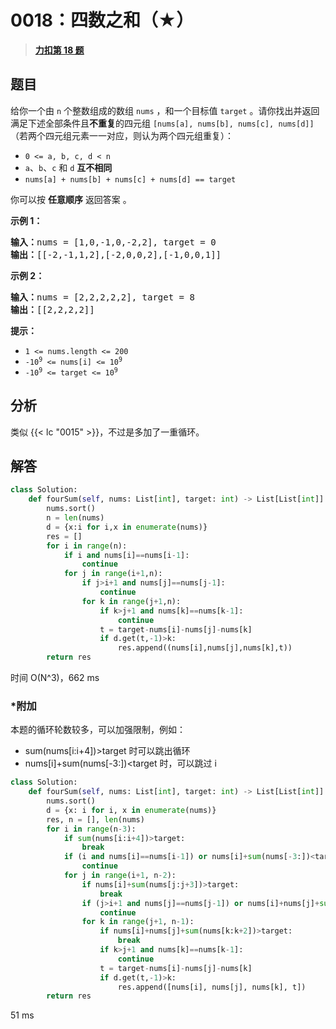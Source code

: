 # 0018：四数之和（★）


> <u>**[力扣第 18 题](https://leetcode.cn/problems/4sum/)**</u>

## 题目

<p>给你一个由 <code>n</code> 个整数组成的数组 <code>nums</code> ，和一个目标值 <code>target</code> 。请你找出并返回满足下述全部条件且<strong>不重复</strong>的四元组 <code>[nums[a], nums[b], nums[c], nums[d]]</code> （若两个四元组元素一一对应，则认为两个四元组重复）：</p>

<ul>
<li><code>0 &lt;= a, b, c, d &lt; n</code></li>
<li><code>a</code>、<code>b</code>、<code>c</code> 和 <code>d</code> <strong>互不相同</strong></li>
<li><code>nums[a] + nums[b] + nums[c] + nums[d] == target</code></li>
</ul>

<p>你可以按 <strong>任意顺序</strong> 返回答案 。</p>



<p><strong>示例 1：</strong></p>

<pre>
<strong>输入：</strong>nums = [1,0,-1,0,-2,2], target = 0
<strong>输出：</strong>[[-2,-1,1,2],[-2,0,0,2],[-1,0,0,1]]
</pre>

<p><strong>示例 2：</strong></p>

<pre>
<strong>输入：</strong>nums = [2,2,2,2,2], target = 8
<strong>输出：</strong>[[2,2,2,2]]
</pre>



<p><strong>提示：</strong></p>

<ul>
<li><code>1 &lt;= nums.length &lt;= 200</code></li>
<li><code>-10<sup>9</sup> &lt;= nums[i] &lt;= 10<sup>9</sup></code></li>
<li><code>-10<sup>9</sup> &lt;= target &lt;= 10<sup>9</sup></code></li>
</ul>


## 分析


类似 {{< lc "0015" >}}，不过是多加了一重循环。

## 解答

```python
class Solution:
    def fourSum(self, nums: List[int], target: int) -> List[List[int]]:
        nums.sort()
        n = len(nums)
        d = {x:i for i,x in enumerate(nums)}
        res = []
        for i in range(n):
            if i and nums[i]==nums[i-1]:
                continue
            for j in range(i+1,n):
                if j>i+1 and nums[j]==nums[j-1]:
                    continue
                for k in range(j+1,n):
                    if k>j+1 and nums[k]==nums[k-1]:
                        continue
                    t = target-nums[i]-nums[j]-nums[k]
                    if d.get(t,-1)>k:
                        res.append((nums[i],nums[j],nums[k],t))
        return res
```
时间 O(N^3)，662 ms

### *附加

本题的循环轮数较多，可以加强限制，例如：
- sum(nums[i:i+4])>target 时可以跳出循环
- nums[i]+sum(nums[-3:])<target 时，可以跳过 i


```python
class Solution:
    def fourSum(self, nums: List[int], target: int) -> List[List[int]]:
        nums.sort()
        d = {x: i for i, x in enumerate(nums)}
        res, n = [], len(nums)
        for i in range(n-3):
            if sum(nums[i:i+4])>target:
                break
            if (i and nums[i]==nums[i-1]) or nums[i]+sum(nums[-3:])<target:
                continue
            for j in range(i+1, n-2):
                if nums[i]+sum(nums[j:j+3])>target:
                    break
                if (j>i+1 and nums[j]==nums[j-1]) or nums[i]+nums[j]+sum(nums[-2:])<target:
                    continue
                for k in range(j+1, n-1):
                    if nums[i]+nums[j]+sum(nums[k:k+2])>target:
                        break
                    if k>j+1 and nums[k]==nums[k-1]:
                        continue
                    t = target-nums[i]-nums[j]-nums[k]
                    if d.get(t,-1)>k:
                        res.append([nums[i], nums[j], nums[k], t])
        return res
```
51 ms

